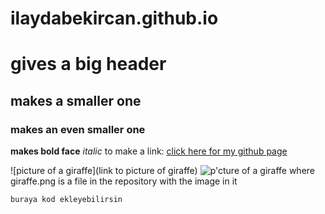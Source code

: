 # ilaydabekircan.github.io

# gives a big header
## makes a smaller one
### makes an even smaller one

**makes bold face**
*italic*
to make a link:
[click here for my github page](https://ilaydabekircan.github.io)

![picture of a giraffe](link to picture of giraffe)
![p'cture of a giraffe](giraffe.png) where giraffe.png is a file in the repository with the image in it

```python
buraya kod ekleyebilirsin


```
